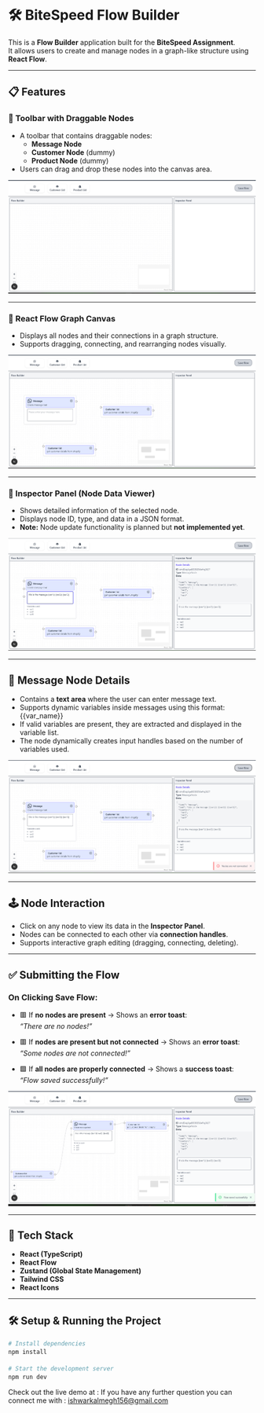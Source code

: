 # 🛠️ BiteSpeed Flow Builder

This is a **Flow Builder** application built for the **BiteSpeed Assignment**.  
It allows users to create and manage nodes in a graph-like structure using **React Flow**.

---

## 📋 Features

### 🔹 Toolbar with Draggable Nodes
- A toolbar that contains draggable nodes:
  - **Message Node**
  - **Customer Node** (dummy)
  - **Product Node** (dummy)
- Users can drag and drop these nodes into the canvas area.

![Toolbar](https://github.com/i5hwar-ka1m39h/bitespeed_flow_builder/blob/ec786cbab7010403a74368fd67a85d8fc8e45512/Screenshot%202025-07-16%20134046.png)

---

### 🔹 React Flow Graph Canvas
- Displays all nodes and their connections in a graph structure.
- Supports dragging, connecting, and rearranging nodes visually.

![React Flow Canvas](https://github.com/i5hwar-ka1m39h/bitespeed_flow_builder/blob/ec786cbab7010403a74368fd67a85d8fc8e45512/Screenshot%202025-07-16%20134349.png)

---

### 🔹 Inspector Panel (Node Data Viewer)
- Shows detailed information of the selected node.
- Displays node ID, type, and data in a JSON format.
- **Note:** Node update functionality is planned but **not implemented yet**.

![Inspector Panel](https://github.com/i5hwar-ka1m39h/bitespeed_flow_builder/blob/ec786cbab7010403a74368fd67a85d8fc8e45512/Screenshot%202025-07-16%20134435.png)

---

## 📝 Message Node Details

- Contains a **text area** where the user can enter message text.
- Supports dynamic variables inside messages using this format:
{{var_name}}
- If valid variables are present, they are extracted and displayed in the variable list.
- The node dynamically creates input handles based on the number of variables used.

![Message Node](https://github.com/i5hwar-ka1m39h/bitespeed_flow_builder/blob/ec786cbab7010403a74368fd67a85d8fc8e45512/Screenshot%202025-07-16%20134452.png)

---

## 🕹️ Node Interaction

- Click on any node to view its data in the **Inspector Panel**.
- Nodes can be connected to each other via **connection handles**.
- Supports interactive graph editing (dragging, connecting, deleting).

---

## ✅ Submitting the Flow

### On Clicking **Save Flow**:
- 🟥 If **no nodes are present** → Shows an **error toast**:  
_“There are no nodes!”_

- 🟥 If **nodes are present but not connected** → Shows an **error toast**:  
_“Some nodes are not connected!”_

- 🟩 If **all nodes are properly connected** → Shows a **success toast**:  
_“Flow saved successfully!”_

![Toast Example](https://github.com/i5hwar-ka1m39h/bitespeed_flow_builder/blob/ec786cbab7010403a74368fd67a85d8fc8e45512/Screenshot%202025-07-16%20134617.png)

---

## 🚀 Tech Stack

- **React (TypeScript)**
- **React Flow**
- **Zustand (Global State Management)**
- **Tailwind CSS**
- **React Icons**

---

## 🛠️ Setup & Running the Project

```bash
# Install dependencies
npm install

# Start the development server
npm run dev
```
Check out the live demo at : 
If you have any further question you can connect me with : ishwarkalmegh156@gmail.com
